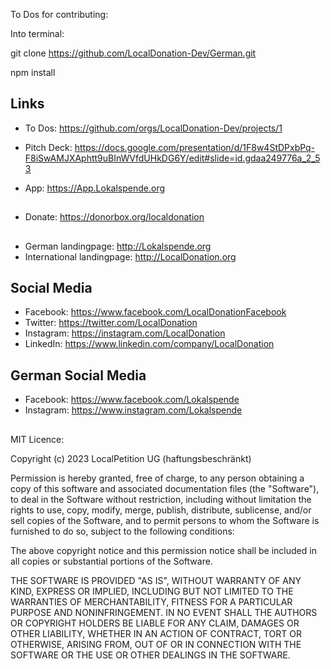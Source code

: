 To Dos for contributing: 

Into terminal:

git clone https://github.com/LocalDonation-Dev/German.git

npm install


## Links

- To Dos: https://github.com/orgs/LocalDonation-Dev/projects/1

- Pitch Deck: https://docs.google.com/presentation/d/1F8w4StDPxbPq-F8iSwAMJXAphtt9uBInWVfdUHkDG6Y/edit#slide=id.gdaa249776a_2_53

- App: https://App.Lokalspende.org

##

- Donate: https://donorbox.org/localdonation

##

- German landingpage: http://Lokalspende.org
- International landingpage: http://LocalDonation.org

## Social Media

- Facebook: https://www.facebook.com/LocalDonationFacebook
- Twitter: https://twitter.com/LocalDonation
- Instagram: https://instagram.com/LocalDonation
- LinkedIn: https://www.linkedin.com/company/LocalDonation

## German Social Media

- Facebook: https://www.facebook.com/Lokalspende
- Instagram: https://www.instagram.com/Lokalspende

##

MIT Licence: 

Copyright (c) 2023 LocalPetition UG (haftungsbeschränkt)

Permission is hereby granted, free of charge, to any person obtaining a copy of this software and associated documentation files (the "Software"), to deal in the Software without restriction, including without limitation the rights to use, copy, modify, merge, publish, distribute, sublicense, and/or sell copies of the Software, and to permit persons to whom the Software is furnished to do so, subject to the following conditions:

The above copyright notice and this permission notice shall be included in all copies or substantial portions of the Software.

THE SOFTWARE IS PROVIDED "AS IS", WITHOUT WARRANTY OF ANY KIND, EXPRESS OR IMPLIED, INCLUDING BUT NOT LIMITED TO THE WARRANTIES OF MERCHANTABILITY, FITNESS FOR A PARTICULAR PURPOSE AND NONINFRINGEMENT. IN NO EVENT SHALL THE AUTHORS OR COPYRIGHT HOLDERS BE LIABLE FOR ANY CLAIM, DAMAGES OR OTHER LIABILITY, WHETHER IN AN ACTION OF CONTRACT, TORT OR OTHERWISE, ARISING FROM, OUT OF OR IN CONNECTION WITH THE SOFTWARE OR THE USE OR OTHER DEALINGS IN THE SOFTWARE.

